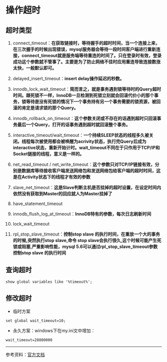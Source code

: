 # 操作超时
## 超时类型
1. connect\_timeout：**在获取链接时，等待握手的超时时间，当一个连接上来，在三次握手的时候出现错误，mysql服务器会等待一段时间客户端进行重新连接，connect_timeout就是服务端等待重连的时间了。只在登录时有效，登录成功这个参数就不管事了。主要是为了防止网络不佳时应用重连导致连接数涨太快，一般默认即可。** 

2. delayed\_insert\_timeout：**insert delay操作延迟的秒数。**  

3. innodb\_lock\_wait\_timeout：**简而言之，就是事务遇到锁等待时的Query超时时间。跟死锁不一样，InnoDB一旦检测到死锁立刻就会回滚代价小的那个事务，锁等待是没有死锁的情况下一个事务持有另一个事务需要的锁资源，被回滚的肯定是请求锁的那个Query。**  

4. innodb\_rollback\_on\_timeout：**这个参数关闭或不存在的话遇到超时只回滚事务最后一个Query，打开的话事务遇到超时就回滚整个事务。**  

5. interactive\_timeout/wait\_timeout：**一个持续SLEEP状态的线程多久被关闭。线程每次被使用都会被唤醒为acrivity状态，执行完Query后成为interactive状态，重新开始计时。wait\_timeout不同在于只作用于TCP/IP和Socket链接的线程，意义是一样的。**  

6. net\_read\_timeout / net\_write\_timeout：**这个参数只对TCP/IP链接有效，分别是数据库等待接收客户端发送网络包和发送网络包给客户端的超时时间，这是在Activity状态下的线程才有效的参数**  

7. slave\_net\_timeout：**这是Slave判断主机是否挂掉的超时设置，在设定时间内依然没有获取到Master的回应就人为Master挂掉了**

8. have_statement_timeout

9. innodb_flush_log_at_timeout：**InnoDB特有的参数，每次日志刷新时间**

10. lock_wait_timeout

11. rpl_stop_slave_timeout：**控制stop slave 的执行时间，在重放一个大的事务的时候,突然执行stop slave,命令 stop slave会执行很久,这个时候可能产生死锁或阻塞,严重影响性能，mysql 5.6可以通过rpl_stop_slave_timeout参数控制stop slave 的执行时间**

## 查询超时
```
show global variables like '%timeout%';
```

## 修改超时
* 临时方案
```
set global wait_timeout=10;
```
* 永久方案：windows下在my.ini文中增加：
```
wait_timeout=28800000
```
---
参考资料：[官方文档](http://dev.mysql.com/doc/refman/5.7/en/server-system-variables.html)
